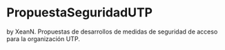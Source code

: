 # PropuestaSeguridadUTP
by XeanN. Propuestas de desarrollos de medidas de seguridad de acceso para la organización UTP.

